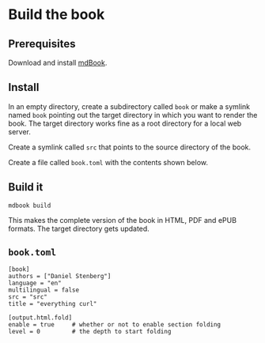 # Build the book

## Prerequisites

Download and install [mdBook](https://github.com/rust-lang/mdBook).

## Install

In an empty directory, create a subdirectory called `book` or make a symlink
named `book` pointing out the target directory in which you want to render the
book. The target directory works fine as a root directory for a local web
server.

Create a symlink called `src` that points to the source directory of the book.

Create a file called `book.toml` with the contents shown below.

## Build it

`mdbook build`

This makes the complete version of the book in HTML, PDF and ePUB formats. The
target directory gets updated.

## `book.toml`

~~~
[book]
authors = ["Daniel Stenberg"]
language = "en"
multilingual = false
src = "src"
title = "everything curl"

[output.html.fold]
enable = true     # whether or not to enable section folding
level = 0         # the depth to start folding
~~~

